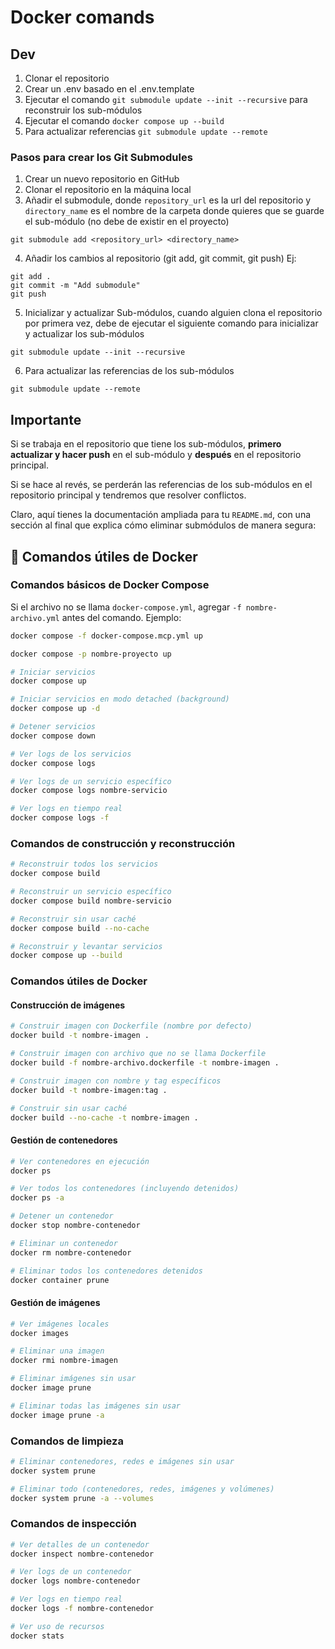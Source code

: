 # Docker comands

## Dev

1. Clonar el repositorio
2. Crear un .env basado en el .env.template
3. Ejecutar el comando `git submodule update --init --recursive` para reconstruir los sub-módulos
4. Ejecutar el comando `docker compose up --build`
5. Para actualizar referencias `git submodule update --remote`

### Pasos para crear los Git Submodules

1. Crear un nuevo repositorio en GitHub
2. Clonar el repositorio en la máquina local
3. Añadir el submodule, donde `repository_url` es la url del repositorio y `directory_name` es el nombre de la carpeta donde quieres que se guarde el sub-módulo (no debe de existir en el proyecto)

```
git submodule add <repository_url> <directory_name>
```

4. Añadir los cambios al repositorio (git add, git commit, git push)
   Ej:

```
git add .
git commit -m "Add submodule"
git push
```

5. Inicializar y actualizar Sub-módulos, cuando alguien clona el repositorio por primera vez, debe de ejecutar el siguiente comando para inicializar y actualizar los sub-módulos

```
git submodule update --init --recursive
```

6. Para actualizar las referencias de los sub-módulos

```
git submodule update --remote
```

## Importante

Si se trabaja en el repositorio que tiene los sub-módulos, **primero actualizar y hacer push** en el sub-módulo y **después** en el repositorio principal.

Si se hace al revés, se perderán las referencias de los sub-módulos en el repositorio principal y tendremos que resolver conflictos.

Claro, aquí tienes la documentación ampliada para tu `README.md`, con una sección al final que explica cómo eliminar submódulos de manera segura:

## 🐳 Comandos útiles de Docker

### Comandos básicos de Docker Compose

Si el archivo no se llama `docker-compose.yml`, agregar `-f nombre-archivo.yml` antes del comando. Ejemplo:

```bash
docker compose -f docker-compose.mcp.yml up
```

```bash
docker compose -p nombre-proyecto up
```

```bash
# Iniciar servicios
docker compose up

# Iniciar servicios en modo detached (background)
docker compose up -d

# Detener servicios
docker compose down

# Ver logs de los servicios
docker compose logs

# Ver logs de un servicio específico
docker compose logs nombre-servicio

# Ver logs en tiempo real
docker compose logs -f
```

### Comandos de construcción y reconstrucción

```bash
# Reconstruir todos los servicios
docker compose build

# Reconstruir un servicio específico
docker compose build nombre-servicio

# Reconstruir sin usar caché
docker compose build --no-cache

# Reconstruir y levantar servicios
docker compose up --build
```

### Comandos útiles de Docker

#### Construcción de imágenes

```bash
# Construir imagen con Dockerfile (nombre por defecto)
docker build -t nombre-imagen .

# Construir imagen con archivo que no se llama Dockerfile
docker build -f nombre-archivo.dockerfile -t nombre-imagen .

# Construir imagen con nombre y tag específicos
docker build -t nombre-imagen:tag .

# Construir sin usar caché
docker build --no-cache -t nombre-imagen .
```

#### Gestión de contenedores

```bash
# Ver contenedores en ejecución
docker ps

# Ver todos los contenedores (incluyendo detenidos)
docker ps -a

# Detener un contenedor
docker stop nombre-contenedor

# Eliminar un contenedor
docker rm nombre-contenedor

# Eliminar todos los contenedores detenidos
docker container prune
```

#### Gestión de imágenes

```bash
# Ver imágenes locales
docker images

# Eliminar una imagen
docker rmi nombre-imagen

# Eliminar imágenes sin usar
docker image prune

# Eliminar todas las imágenes sin usar
docker image prune -a
```

### Comandos de limpieza

```bash
# Eliminar contenedores, redes e imágenes sin usar
docker system prune

# Eliminar todo (contenedores, redes, imágenes y volúmenes)
docker system prune -a --volumes
```

### Comandos de inspección

```bash
# Ver detalles de un contenedor
docker inspect nombre-contenedor

# Ver logs de un contenedor
docker logs nombre-contenedor

# Ver logs en tiempo real
docker logs -f nombre-contenedor

# Ver uso de recursos
docker stats
```
